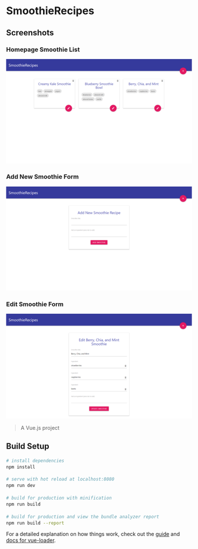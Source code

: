 # SmoothieRecipes

## Screenshots

### Homepage Smoothie List
![Homepage Smoothie List](https://raw.githubusercontent.com/elvan/smoothie-recipes-app-vue-firebase/main/screenshots/Screenshot%202023-02-28%20073007.png)

### Add New Smoothie Form
![Add New Smoothie Form](https://raw.githubusercontent.com/elvan/smoothie-recipes-app-vue-firebase/main/screenshots/Screenshot%202023-02-28%20073056.png)

### Edit Smoothie Form
![Edit Smoothie Form](https://raw.githubusercontent.com/elvan/smoothie-recipes-app-vue-firebase/main/screenshots/Screenshot%202023-02-28%20073040.png)

> A Vue.js project

## Build Setup

```bash
# install dependencies
npm install

# serve with hot reload at localhost:8080
npm run dev

# build for production with minification
npm run build

# build for production and view the bundle analyzer report
npm run build --report
```

For a detailed explanation on how things work, check out the [guide](http://vuejs-templates.github.io/webpack/) and [docs for vue-loader](http://vuejs.github.io/vue-loader).
